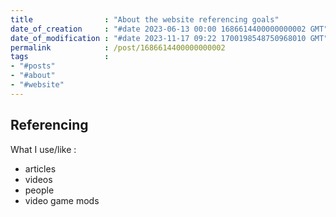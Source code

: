 ```yaml
---
title                : "About the website referencing goals"
date_of_creation     : "#date 2023-06-13 00:00 1686614400000000002 GMT"
date_of_modification : "#date 2023-11-17 09:22 1700198548750968010 GMT"
permalink            : /post/1686614400000000002
tags                 : 
- "#posts"
- "#about" 
- "#website"
---
```


## Referencing

What I use/like :
  - articles
  - videos
  - people
  - video game mods

  
